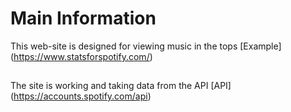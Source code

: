 # Main Information
This web-site is designed for viewing music in the tops
[Example] (https://www.statsforspotify.com/)

## 
The site is working and taking data from the API
[API]
(https://accounts.spotify.com/api)
